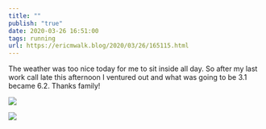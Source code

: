 ```yaml
---
title: ""
publish: "true"
date: 2020-03-26 16:51:00
tags: running
url: https://ericmwalk.blog/2020/03/26/165115.html
---
```


The weather was too nice today for me to sit inside all day. So after my last work call late this afternoon I ventured out and what was going to be 3.1 became 6.2. Thanks family!

![](https://ericmwalk.blog/uploads/2022/cb3f1e20f6.jpg)

![](https://ericmwalk.blog/uploads/2022/a1e2a11f7c.jpg)